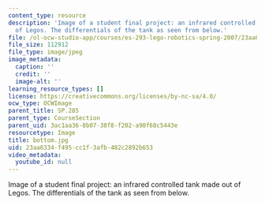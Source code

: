 ```yaml
---
content_type: resource
description: 'Image of a student final project: an infrared controlled tank made out
  of Legos. The differentials of the tank as seen from below.'
file: /ol-ocw-studio-app/courses/es-293-lego-robotics-spring-2007/23aa6334f495cc1f3afb482c2892b653_bottom.jpg
file_size: 112912
file_type: image/jpeg
image_metadata:
  caption: ''
  credit: ''
  image-alt: ''
learning_resource_types: []
license: https://creativecommons.org/licenses/by-nc-sa/4.0/
ocw_type: OCWImage
parent_title: SP.285
parent_type: CourseSection
parent_uid: 3ac1aa36-8b07-38f8-f202-a90f68c5443e
resourcetype: Image
title: bottom.jpg
uid: 23aa6334-f495-cc1f-3afb-482c2892b653
video_metadata:
  youtube_id: null
---
```

Image of a student final project: an infrared controlled tank made out of Legos. The differentials of the tank as seen from below.